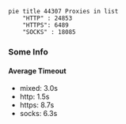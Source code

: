 
```mermaid
pie title 44307 Proxies in list
    "HTTP" : 24853
    "HTTPS": 6489
    "SOCKS" : 18085
```

### Some Info
#### Average Timeout

- mixed: 3.0s
- http: 1.5s
- https: 8.7s
- socks: 6.3s